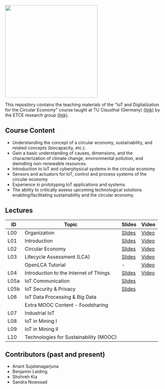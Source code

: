 <img src="https://www.presse.tu-clausthal.de/fileadmin/Presse/images/Corporate_Design/Logo/Logo_TUC_en_CMYK.jpg" width="300">

This repository contains the teaching materials of the "IoT and Digitalization for the Circular Economy" course taught at TU Clausthal (Germany) [(link)](https://www.isse.tu-clausthal.de/en/) by the ETCE research group [(link)](https://etce-lab.com).

## Course Content

- Understanding the concept of a circular economy, sustainability, and related concepts (biocapacity, etc.).
- Gain a basic understanding of causes, dimensions, and the characterization of climate change, environmental pollution, and dwindling non-renewable resources. 
- Introduction to IoT and cyberphysical systems in the circular economy
- Sensors and actuators for IoT, control and process systems of the circular economy
- Experience in prototyping IoT applications and systems
- The ability to critically assess upcoming technological solutions enabling/facilitating sustainability and the circular economy.

## Lectures

| ID   | Topic                                  | Slides                                                                                                                                               | Video                                                          |
|------|----------------------------------------|------------------------------------------------------------------------------------------------------------------------------------------------------|----------------------------------------------------------------|
| L00  | Organization                           | [Slides](IoT-CE-L00-Organization.pdf)                                                                                                                | [Video](https://video.tu-clausthal.de/vorlesung/1337.html#k=1) |
| L01  | Introduction                           | [Slides](https://github.com/ETCE-LAB/teaching-material/blob/master/Emerging-Technologies-for-the-Circular-Economy/ETCE-L01-Introduction.pdf)         | [Video](https://video.tu-clausthal.de/vorlesung/1337.html#k=2) |
| L02  | Circular Economy                       | [Slides](https://github.com/ETCE-LAB/teaching-material/blob/master/Emerging-Technologies-for-the-Circular-Economy/ETCE-L02-Circular-Economy.pdf)     | [Video](https://video.tu-clausthal.de/vorlesung/1337.html#k=3) |
| L03  | Lifecycle Assessment (LCA)             | [Slides](https://github.com/ETCE-LAB/teaching-material/blob/master/Emerging-Technologies-for-the-Circular-Economy/ETCE-L03-Lifecycle-Assessment.pdf) | [Video](https://video.tu-clausthal.de/vorlesung/1337.html#k=5)                                                               |
|      | OpenLCA Tutorial                       | -                                                                                                                                                    | [Video](https://video.tu-clausthal.de/vorlesung/1337.html#k=4) |
| L04  | Introduction to the Internet of Things | [Slides](https://github.com/ETCE-LAB/teaching-material/blob/master/Emerging-Technologies-for-the-Circular-Economy/ETCE-L04-Introduction-to-the-IoT.pdf) | [Video](https://video.tu-clausthal.de/vorlesung/1337.html#k=6) |
| L05a | IoT Communication                      | [Slides](https://github.com/ETCE-LAB/teaching-material/blob/master/Emerging-Technologies-for-the-Circular-Economy/ETCE-L05a-IoT-Communications.pdf) |                                                                |
| L05b | IoT Security & Privacy                 | [Slides](https://github.com/ETCE-LAB/teaching-material/blob/master/Emerging-Technologies-for-the-Circular-Economy/ETCE-L05b-IoT-Security-and-Privacy.pdf) |                                                                |
| L06  | IoT Data Processing & Big Data         |                                                                                                                                                      |                                                                |
|      | Extra MOOC Content - Foodsharing       |                                                                                                                                                      |                                                                |
| L07  | Industrial IoT                         |                                                                                                                                                      |                                                                |
| L08  | IoT in Mining I                        |                                                                                                                                                      |                                                                |
| L09  | IoT in Mining II                       |                                                                                                                                                      |                                                                |
| L10  | Technologies for Sustainability (MOOC) |                                                                                                                                                      |                                                                |


## Contributors (past and present)
- Anant Sujatanagarjuna
- Benjamin Leiding
- Shohreh Kia
- Sandra Nowosad
